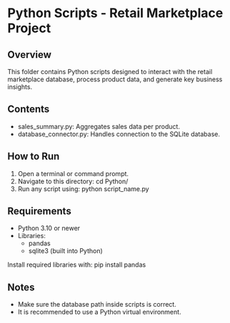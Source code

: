 # Python Scripts - Retail Marketplace Project

## Overview
This folder contains Python scripts designed to interact with the retail marketplace database, process product data, and generate key business insights.

## Contents
- sales_summary.py: Aggregates sales data per product.
- database_connector.py: Handles connection to the SQLite database.

## How to Run
1. Open a terminal or command prompt.
2. Navigate to this directory:
   cd Python/
3. Run any script using:
   python script_name.py

## Requirements
- Python 3.10 or newer
- Libraries:
  - pandas
  - sqlite3 (built into Python)

Install required libraries with:
pip install pandas

## Notes
- Make sure the database path inside scripts is correct.
- It is recommended to use a Python virtual environment.
